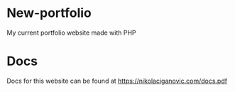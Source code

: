 # New-portfolio
My current portfolio website made with PHP

# Docs
Docs for this website can be found at https://nikolaciganovic.com/docs.pdf
